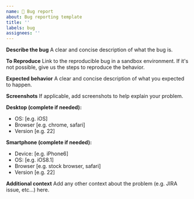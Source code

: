 ```yaml
---
name: 🐛 Bug report
about: Bug reporting template
title: ''
labels: bug
assignees: ''
---
```


**Describe the bug**
A clear and concise description of what the bug is.

**To Reproduce**
Link to the reproducible bug in a sandbox environment.
If it's not possible, give us the steps to reproduce the behavior.

**Expected behavior**
A clear and concise description of what you expected to happen.

**Screenshots**
If applicable, add screenshots to help explain your problem.

**Desktop (complete if needed):**

- OS: [e.g. iOS]
- Browser [e.g. chrome, safari]
- Version [e.g. 22]

**Smartphone (complete if needed):**

- Device: [e.g. iPhone6]
- OS: [e.g. iOS8.1]
- Browser [e.g. stock browser, safari]
- Version [e.g. 22]

**Additional context**
Add any other context about the problem (e.g. JIRA issue, etc...) here.
